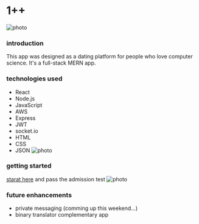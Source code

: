 # 1++
![photo](https://i.imgur.com/obbMsnS.png)
### introduction

This app was designed as a dating platform for people who love computer science. It's a full-stack MERN app.
### technologies used
- React
- Node.js
- JavaScript
- AWS
- Express
- JWT
- socket.io
- HTML
- CSS
- JSON
![photo](https://i.imgur.com/HTZMHMR.png)
### getting started
[starat here](http://one-pp.herokuapp.com/)
and pass the admission test
![photo](https://i.imgur.com/vVPCNsP.png)

### future enhancements
- private messaging (comming up this weekend...)
- binary translator complementary app 
